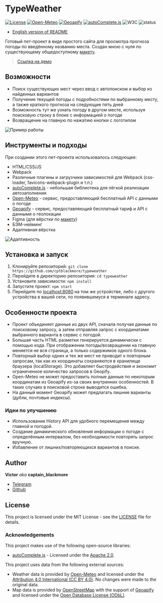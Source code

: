 # TypeWeather

[![License](https://img.shields.io/badge/License-MIT-green.svg)](./LICENSE)
[![Open-Meteo](https://img.shields.io/badge/Weather_by-Open_Meteo-orange.svg)](https://open-meteo.com/)
[![Geoapify](https://img.shields.io/badge/Search_by-Geoapify-49368a.svg)](https://www.geoapify.com/)
[![autoComplete.js](https://img.shields.io/badge/Input_with-autoComplete.js-eb5642.svg)](https://github.com/TarekRaafat/autoComplete.js)
![W3C](https://img.shields.io/w3c-validation/html?targetUrl=https%3A%2F%2Fcptblackmore-typeweather.netlify.app%2F)
![status](https://img.shields.io/website?url=https%3A%2F%2Fcptblackmore-typeweather.netlify.app%2F)

- [English version of README](./README.en.md)

Готовый пет-проект в виде простого сайта для просмотра прогноза погоды по введённому названию места. Создан мною с нуля по существующему общедоступному [макету](<https://www.figma.com/design/Al6QzbeKiSoNHB95bHbmMC/TypeWeather-(Community)?node-id=3-376&t=1Zwxo7ViOBD21n7e-1>).

> [Ссылка на демо](https://cptblackmore-typeweather.netlify.app)

## Возможности

- Поиск существующих мест через ввод с автопоиском и выбор из найденных вариантов
- Получение текущей погоды с подробностями по выбранному месту, а также краткого прогноза на следующие пять дней
- Возможность тут же узнать погоду в другом месте, используя поисковую строку в блоке с информацией о погоде
- Возвращение на главную по нажатию кнопки с логотипом

![Пример работы](https://github.com/user-attachments/assets/aef58c09-8557-4f03-b7d6-cf49b0161dfb)

## Инструменты и подходы

При создании этого пет-проекта использовалось следующее:

- HTML/CSS/JS
- Webpack
- Различные плагины и загрузчики зависимостей для Webpack (css-loader, favicons-webpack-plugin и т.п.)
- [autoComplete.js](https://github.com/TarekRaafat/autoComplete.js) - небольшая библиотека для лёгкой реализации автозаполнения
- [Open-Meteo](https://open-meteo.com/) - сервис, предоставляющий бесплатный API с данными о погоде
- [Geoapify](https://www.geoapify.com/) - сервис, предоставляющий бесплатный тариф и API с данными о геолокации
- Figma (для вёрстки по [макету](<https://www.figma.com/design/Al6QzbeKiSoNHB95bHbmMC/TypeWeather-(Community)?node-id=3-376&t=1Zwxo7ViOBD21n7e-1>))
- БЭМ-нейминг
- Адаптивная вёрстка

![Адаптивность](https://github.com/user-attachments/assets/492cb507-d5c3-422b-b399-9a75943c4729)

## Установка и запуск

1. Клонируйте репозиторий: `git clone https://github.com/cptblackmore/typeweather`
2. Перейдите в директорию репозитория: `cd typeweather`
3. Установите зависимости: `npm install`
4. Запустите проект: `npm start`
5. Перейдите по [localhost:8080](http://localhost:8080/) на том же устройстве, либо с другого устройства в вашей сети, по появившемуся в терминале адресу.

## Особенности проекта

- Проект объединяет данные из двух API, сначала получая данные по поисковому запросу, а затем отправляя запрос с координатами выбранного варианта в сервис с погодой.
- Большая часть HTML разметки генерируется динамически с помощью кода. При отображении погоды/возвращении на главную меняется не вся страница, а только содержимое одного блока.
- Повторный выбор одних и тех же мест не приводит к повторным запросам, так как их координаты сохраняются в хранилище браузера (localStorage). Это добавляет быстродействия и экономит ограниченное количество запросов в Geopify.
- Open-Meteo не может предоставить полные данные по некоторым координатам из Geoapify из-за своих внутренних особенностей. В таких случаях в поисковой строке выводится ошибка.
- На данный момент Geoapify может предлагать лишние варианты (дубли, почтовые индексы).

### Идеи по улучшению

- Использование History API для удобного перемещения между главной и погодой.
- Создание динамического обновления информации о погоде с определённым интервалом, без необходимости повторять запрос вручную.
- Избавление от лишних/повторяющихся вариантов в поиске.

## Author

**Victor** _aka_ **captain_blackmore**

- [Telegram](https://t.me/captain_blackmore)
- [Github](https://github.com/cptblackmore)

## License

This project is licensed under the MIT License - see the [LICENSE](./LICENSE) file for details.

### Acknowledgements

This project makes use of the following open-source libraries:

- [autoComplete.js](https://github.com/TarekRaafat/autoComplete.js) - Licensed under the [Apache 2.0](https://opensource.org/license/apache-2-0).

This project uses data from the following external sources:

- Weather data is provided by [Open-Meteo](https://open-meteo.com/) and licensed under the [Attribution 4.0 International (CC BY 4.0)](https://creativecommons.org/licenses/by/4.0/). No changes were made to the original data.
- Map data is provided by [OpenStreetMap](https://www.openstreetmap.org/copyright) with the support of [Geoapify](https://www.geoapify.com/) and licensed under the [Open Database License (ODbL)](https://opendatacommons.org/licenses/odbl/1-0/).
